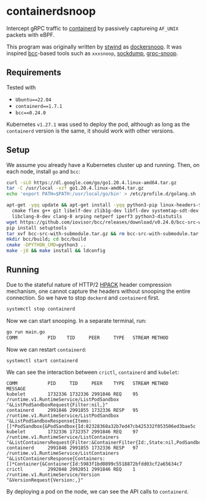 # containerdsnoop

Intercept gRPC traffic to [containerd](https://github.com/containerd/containerd) by passively captureing `AF_UNIX` packets with eBPF.

This program was originally written by [stwind](https://github.com/stwind) as [dockersnoop](https://github.com/stwind/dockersnoop). It was inspired [bcc](https://github.com/iovisor/bcc/)-based tools such as `xxxsnoop`, [sockdump](https://github.com/mechpen/sockdump), [grpc-snoop](https://github.com/nrc/grpc-snoop).

## Requirements

Tested with

* `Ubuntu==22.04`
* `containerd==1.7.1`
* `bcc==0.24.0`

Kubernetes `v1.27.1` was used to deploy the pod, although as long as the `containerd` version is the same, it should work with other versions.

## Setup

We assume you already have a Kubernetes cluster up and running. Then, on each node, install `go` and `bcc`:

```bash
curl -sLO https://dl.google.com/go/go1.20.4.linux-amd64.tar.gz
tar -C /usr/local -xzf go1.20.4.linux-amd64.tar.gz
echo 'export PATH=$PATH:/usr/local/go/bin' > /etc/profile.d/golang.sh

apt-get -yqq update && apt-get install -yqq python3-pip linux-headers-$(uname -r) bison build-essential \
  cmake flex g++ git libelf-dev zlib1g-dev libfl-dev systemtap-sdt-dev binutils-dev llvm-8-dev llvm-8-runtime \
  libclang-8-dev clang-8 arping netperf iperf3 python3-distutils
wget https://github.com/iovisor/bcc/releases/download/v0.24.0/bcc-src-with-submodule.tar.gz
pip install setuptools
tar xvf bcc-src-with-submodule.tar.gz && rm bcc-src-with-submodule.tar.gz
mkdir bcc/build; cd bcc/build
cmake -DPYTHON_CMD=python3 ..
make -j8 && make install && ldconfig
```

## Running

Due to the stateful nature of HTTP/2 [HPACK](https://http2.github.io/http2-spec/compression.html) header compression mechanism, one cannot capture the headers without snooping the entire connection. So we have to stop `dockerd` and `containerd` first.

```bash
systemctl stop containerd
```

Now we can start snooping. In a separate terminal, run:

```bash
go run main.go
COMM           PID    TID     PEER     TYPE   STREAM METHOD                                                  MESSAGE
```

Now we can restart `containerd`:

```bash
systemctl start containerd
```

We can see the interaction between `crictl`, `containerd` and `kubelet`:

```plaintext
COMM           PID     TID     PEER    TYPE   STREAM METHOD                                                  MESSAGE
kubelet        1732336 1732336 2991846 REQ    95     /runtime.v1.RuntimeService/ListPodSandbox               "&ListPodSandboxRequest{Filter:nil,}"
containerd     2991846 2991855 1732336 RESP   95     /runtime.v1.RuntimeService/ListPodSandbox               "&ListPodSandboxResponse{Items:[]*PodSandbox{&PodSandbox{Id:82328368a32b7ed47cb425332f053506ed3bae5c
kubelet        1732336 1732357 2991846 REQ    97     /runtime.v1.RuntimeService/ListContainers               "&ListContainersRequest{Filter:&ContainerFilter{Id:,State:nil,PodSandboxId:,LabelSelector:map[string
containerd     2991846 2991855 1732336 RESP   97     /runtime.v1.RuntimeService/ListContainers               "&ListContainersResponse{Containers:[]*Container{&Container{Id:5983f1bd0899c5518872bfdd03cf2a65634c7
crictl         2992048 2992051 2991846 REQ    1      /runtime.v1.RuntimeService/Version                      "&VersionRequest{Version:,}"
```

By deploying a pod on the node, we can see the API calls to `containerd`.
